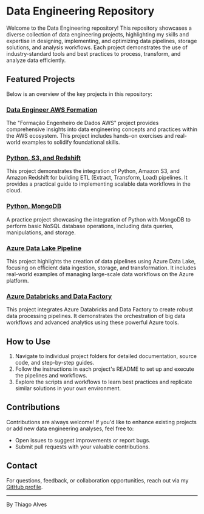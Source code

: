 # Data Engineering Repository

Welcome to the Data Engineering repository! This repository showcases a diverse collection of data engineering projects, highlighting my skills and expertise in designing, implementing, and optimizing data pipelines, storage solutions, and analysis workflows. Each project demonstrates the use of industry-standard tools and best practices to process, transform, and analyze data efficiently.

## Featured Projects

Below is an overview of the key projects in this repository:

### [Data Engineer AWS Formation](https://github.com/tmabgdata/Data-Engineering/tree/master/Forma%C3%A7%C3%A3o%20Engenheiro%20de%20Dados%20AWS)

The "Formação Engenheiro de Dados AWS" project provides comprehensive insights into data engineering concepts and practices within the AWS ecosystem. This project includes hands-on exercises and real-world examples to solidify foundational skills.

### [Python, S3, and Redshift](https://github.com/tmabgdata/Data-Engineering/tree/master/Python_S3_Redshift)

This project demonstrates the integration of Python, Amazon S3, and Amazon Redshift for building ETL (Extract, Transform, Load) pipelines. It provides a practical guide to implementing scalable data workflows in the cloud.

### [Python, MongoDB](https://github.com/tmabgdata/Data-Engineering/tree/master/Python_%26_MongoDB)

A practice project showcasing the integration of Python with MongoDB to perform basic NoSQL database operations, including data queries, manipulations, and storage.

### [Azure Data Lake Pipeline](https://github.com/tmabgdata/Data-Engineering/tree/master/Azure_Data_Lake_Pipeline)

This project highlights the creation of data pipelines using Azure Data Lake, focusing on efficient data ingestion, storage, and transformation. It includes real-world examples of managing large-scale data workflows on the Azure platform.

### [Azure Databricks and Data Factory](https://github.com/tmabgdata/Data-Engineering/tree/master/Azure_Databricks_DataFactory)

This project integrates Azure Databricks and Data Factory to create robust data processing pipelines. It demonstrates the orchestration of big data workflows and advanced analytics using these powerful Azure tools.

## How to Use

1. Navigate to individual project folders for detailed documentation, source code, and step-by-step guides.
2. Follow the instructions in each project's README to set up and execute the pipelines and workflows.
3. Explore the scripts and workflows to learn best practices and replicate similar solutions in your own environment.

## Contributions

Contributions are always welcome! If you'd like to enhance existing projects or add new data engineering analyses, feel free to:
- Open issues to suggest improvements or report bugs.
- Submit pull requests with your valuable contributions.

## Contact

For questions, feedback, or collaboration opportunities, reach out via my [GitHub profile](https://github.com/tmabgdata).

---

By Thiago Alves
